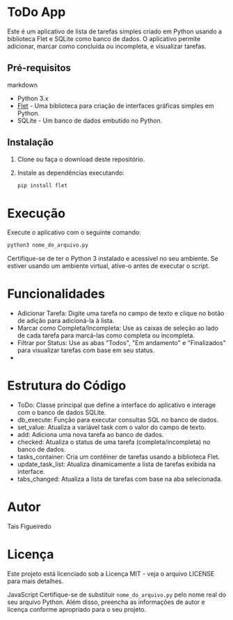 # ToDo App

Este é um aplicativo de lista de tarefas simples criado em Python usando a biblioteca Flet e SQLite como banco de dados. O aplicativo permite adicionar, marcar como concluída ou incompleta, e visualizar tarefas.

## Pré-requisitos

markdown
- Python 3.x
- [Flet](https://github.com/BecameTrue/flet) - Uma biblioteca para criação de interfaces gráficas simples em Python.
- SQLite - Um banco de dados embutido no Python.

## Instalação

1. Clone ou faça o download deste repositório.
2. Instale as dependências executando:

   ```bash
   pip install flet

# Execução

Execute o aplicativo com o seguinte comando:

  ```bash
  python3 nome_do_arquivo.py

  ```

Certifique-se de ter o Python 3 instalado e acessível no seu ambiente. Se estiver usando um ambiente virtual, ative-o antes de executar o script.

# Funcionalidades

- Adicionar Tarefa: Digite uma tarefa no campo de texto e clique no botão de adição para adicioná-la à lista.
- Marcar como Completa/Incompleta: Use as caixas de seleção ao lado de cada tarefa para marcá-las como completa ou incompleta.
- Filtrar por Status: Use as abas "Todos", "Em andamento" e "Finalizados" para visualizar tarefas com base em seu status.
- 
# Estrutura do Código

- ToDo: Classe principal que define a interface do aplicativo e interage com o banco de dados SQLite.
- db_execute: Função para executar consultas SQL no banco de dados.
- set_value: Atualiza a variável task com o valor do campo de texto.
- add: Adiciona uma nova tarefa ao banco de dados.
- checked: Atualiza o status de uma tarefa (completa/incompleta) no banco de dados.
- tasks_container: Cria um contêiner de tarefas usando a biblioteca Flet.
- update_task_list: Atualiza dinamicamente a lista de tarefas exibida na interface.
- tabs_changed: Atualiza a lista de tarefas com base na aba selecionada.

# Autor
Tais Figueiredo

# Licença

Este projeto está licenciado sob a Licença MIT - veja o arquivo LICENSE para mais detalhes.

JavaScript
Certifique-se de substituir `nome_do_arquivo.py` pelo nome real do seu arquivo Python. Além disso, preencha as informações de autor e licença conforme apropriado para o seu projeto.

